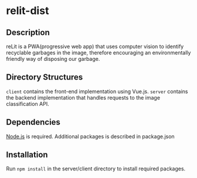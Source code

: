 # relit-dist

## Description
reLit is a PWA(progressive web app) that uses computer vision to identify recyclable garbages in the image, therefore encouraging an environmentally friendly way of disposing our garbage. 

## Directory Structures
`client` contains the front-end implementation using Vue.js. 
`server` contains the backend implementation that handles requests to the image classification API. 

## Dependencies
[Node.js](https://nodejs.org) is required. Additional packages is described in package.json

## Installation
Run `npm install` in the server/client directory to install required packages. 
